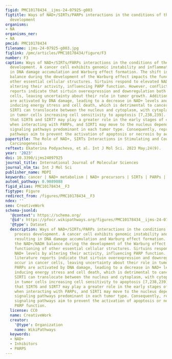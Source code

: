 ```yaml
---
figid: PMC10178434__ijms-24-07925-g003
figtitle: Ways of NAD+/SIRTs/PARPs interactions in the conditions of the cancer process
  development
organisms:
- NA
organisms_ner:
- NA
pmcid: PMC10178434
filename: ijms-24-07925-g003.jpg
figlink: /pmc/articles/PMC10178434/figure/F3
number: F3
caption: Ways of NAD+/SIRTs/PARPs interactions in the conditions of the cancer process
  development. A cancer cell exhibits genomic instability and inflammation, resulting
  in DNA damage accumulation and Warburg effect formation. The shift in the NAD+/NADH
  balance during the development of the Warburg effect impacts the functioning of
  other essential cellular structures. Sirtuins respond to elevated NAD+ levels by
  altering their activity, influencing PARP function. However, conflicting literature
  reports indicate that sirtuin overexpression and downregulation both occur in cancer
  cells, leaving uncertainty about their role in tumor growth. Additionally, PARPs
  are activated by DNA damage, leading to a decrease in NAD+ levels and potentially
  inducing energy stress and cell death, which is detrimental to cancer cells. Interestingly,
  SIRT1 can translocate between the nucleus and cytoplasm, with cytoplasmic localization
  in tumor cells increasing cell sensitivity to apoptosis [7,238,239]. This suggests
  that SIRT6 and SIRT7 may play a greater role in the early stages of cancer development
  when interacting with PARPs, and SIRT1 may move to the nucleus depending on the
  signaling pathways predominant in each tumor type. Consequently, reprogrammed signaling
  pathways aim to prevent the activation of apoptosis or necrosis by active PARP function.
papertitle: The Role of NAD+, SIRTs Interactions in Stimulating and Counteracting
  Carcinogenesis
reftext: Ekaterina Podyacheva, et al. Int J Mol Sci. 2023 May;24(9).
year: '2023'
doi: 10.3390/ijms24097925
journal_title: International Journal of Molecular Sciences
journal_nlm_ta: Int J Mol Sci
publisher_name: MDPI
keywords: cancer | NAD+ metabolism | NAD+ precursors | SIRTs | PARPs | Warburg effect
automl_pathway: 0.9089088
figid_alias: PMC10178434__F3
figtype: Figure
redirect_from: /figures/PMC10178434__F3
ndex: ''
seo: CreativeWork
schema-jsonld:
  '@context': https://schema.org/
  '@id': https://pfocr.wikipathways.org/figures/PMC10178434__ijms-24-07925-g003.html
  '@type': Dataset
  description: Ways of NAD+/SIRTs/PARPs interactions in the conditions of the cancer
    process development. A cancer cell exhibits genomic instability and inflammation,
    resulting in DNA damage accumulation and Warburg effect formation. The shift in
    the NAD+/NADH balance during the development of the Warburg effect impacts the
    functioning of other essential cellular structures. Sirtuins respond to elevated
    NAD+ levels by altering their activity, influencing PARP function. However, conflicting
    literature reports indicate that sirtuin overexpression and downregulation both
    occur in cancer cells, leaving uncertainty about their role in tumor growth. Additionally,
    PARPs are activated by DNA damage, leading to a decrease in NAD+ levels and potentially
    inducing energy stress and cell death, which is detrimental to cancer cells. Interestingly,
    SIRT1 can translocate between the nucleus and cytoplasm, with cytoplasmic localization
    in tumor cells increasing cell sensitivity to apoptosis [7,238,239]. This suggests
    that SIRT6 and SIRT7 may play a greater role in the early stages of cancer development
    when interacting with PARPs, and SIRT1 may move to the nucleus depending on the
    signaling pathways predominant in each tumor type. Consequently, reprogrammed
    signaling pathways aim to prevent the activation of apoptosis or necrosis by active
    PARP function.
  license: CC0
  name: CreativeWork
  creator:
    '@type': Organization
    name: WikiPathways
  keywords:
  - NAD+
  - Inhibitors
  - PARPS
---
```

